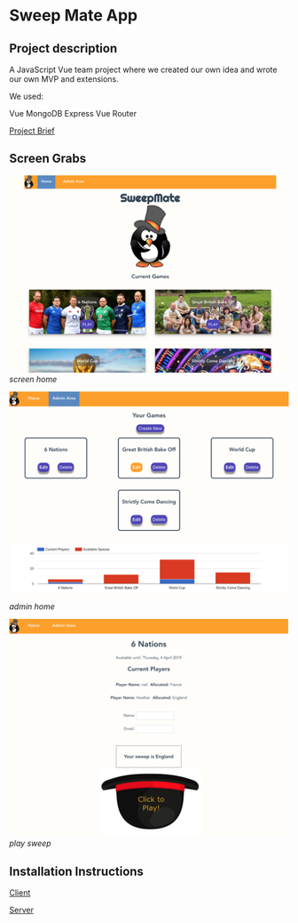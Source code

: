 # Sweep Mate App

## Project description

A JavaScript Vue team project where we created our own idea and wrote our own MVP and extensions.

We used:

Vue
MongoDB
Express
Vue Router

[Project Brief](https://docs.google.com/document/d/1vCGD2b0vEZHtS5IpPZ15Q1bC1y0Bib5UXRWCcfOLUq4/edit#heading=h.a5obb37bjms1)

## Screen Grabs

![Screen Home](./ScreenGrabs/Home.png)
_screen home_

![Screen Admin](./ScreenGrabs/admin.png)
_admin home_

![Screen Play Sweep](./ScreenGrabs/Play_sweep.png)
_play sweep_

## Installation Instructions

[Client](./sweep_mate_client/README.md)

[Server](./server/README.md)
